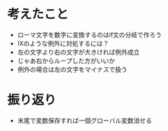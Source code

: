 # 考えたこと
- ローマ文字を数字に変換するのはif文の分岐で作ろう
- IXのような例外に対処するには？
- 左の文字より右の文字が大きければ例外成立
- じゃあ右からループした方がいいか
- 例外の場合は左の文字をマイナスで扱う
# 振り返り
- 末尾で変数保存すれば一個グローバル変数消せる